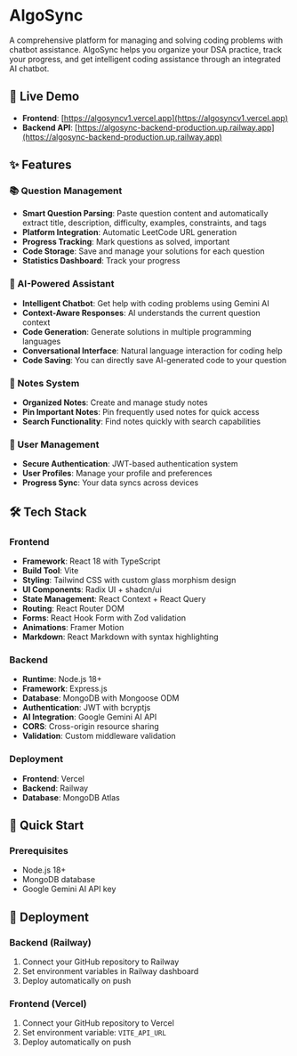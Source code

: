 # AlgoSync

A comprehensive platform for managing and solving coding problems with chatbot assistance. AlgoSync helps you organize your DSA practice, track your progress, and get intelligent coding assistance through an integrated AI chatbot.

## 🚀 Live Demo

- **Frontend**: [https://algosyncv1.vercel.app](https://algosyncv1.vercel.app)
- **Backend API**: [https://algosync-backend-production.up.railway.app](https://algosync-backend-production.up.railway.app)

## ✨ Features

### 📚 Question Management
- **Smart Question Parsing**: Paste question content and automatically extract title, description, difficulty, examples, constraints, and tags
- **Platform Integration**: Automatic LeetCode URL generation 
- **Progress Tracking**: Mark questions as solved, important
- **Code Storage**: Save and manage your solutions for each question
- **Statistics Dashboard**: Track your progress 

### 🤖 AI-Powered Assistant
- **Intelligent Chatbot**: Get help with coding problems using Gemini AI
- **Context-Aware Responses**: AI understands the current question context
- **Code Generation**: Generate solutions in multiple programming languages
- **Conversational Interface**: Natural language interaction for coding help
- **Code Saving**: You can directly save AI-generated code to your question

### 📝 Notes System
- **Organized Notes**: Create and manage study notes 
- **Pin Important Notes**: Pin frequently used notes for quick access
- **Search Functionality**: Find notes quickly with search capabilities

### 🔐 User Management
- **Secure Authentication**: JWT-based authentication system
- **User Profiles**: Manage your profile and preferences
- **Progress Sync**: Your data syncs across devices

## 🛠️ Tech Stack

### Frontend
- **Framework**: React 18 with TypeScript
- **Build Tool**: Vite
- **Styling**: Tailwind CSS with custom glass morphism design
- **UI Components**: Radix UI + shadcn/ui
- **State Management**: React Context + React Query
- **Routing**: React Router DOM
- **Forms**: React Hook Form with Zod validation
- **Animations**: Framer Motion
- **Markdown**: React Markdown with syntax highlighting

### Backend
- **Runtime**: Node.js 18+
- **Framework**: Express.js
- **Database**: MongoDB with Mongoose ODM
- **Authentication**: JWT with bcryptjs
- **AI Integration**: Google Gemini AI API
- **CORS**: Cross-origin resource sharing
- **Validation**: Custom middleware validation

### Deployment
- **Frontend**: Vercel
- **Backend**: Railway
- **Database**: MongoDB Atlas

## 🚀 Quick Start

### Prerequisites
- Node.js 18+
- MongoDB database
- Google Gemini AI API key

## 🚀 Deployment

### Backend (Railway)
1. Connect your GitHub repository to Railway
2. Set environment variables in Railway dashboard
3. Deploy automatically on push

### Frontend (Vercel)
1. Connect your GitHub repository to Vercel
2. Set environment variable: `VITE_API_URL`
3. Deploy automatically on push

